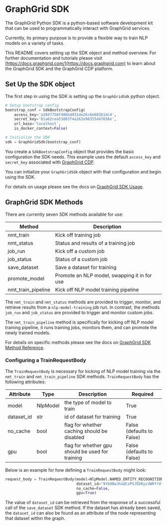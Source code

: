 # GraphGrid SDK

The GraphGrid Python SDK is a python-based software development kit that can be used to programmatically interact with GraphGrid services.

Currently, its primary purpose is to provide a flexible way to train NLP models on a variety of tasks.

This README covers setting up the SDK object and method overview.
For further documentation and tutorials please visit [https://docs.graphgrid.com/](https://docs.graphgrid.com)
to learn about the GraphGrid SDK and the GraphGrid CDP platform.  

## Set Up the SDK object

The first step in using the SDK is setting up the `GraphGridSdk` python object.

```python
# Setup bootstrap config
bootstrap_conf = SdkBootstrapConfig(
    access_key='a3847750f486bd931de26c6e683b1dc4',
    secret_key='81a62cea53883f4a163a96355d47656e',
    url_base='localhost',
    is_docker_context=False)

# Initialize the SDK
sdk = GraphGridSdk(bootstrap_conf)
```

You create a `SdkBootstrapConfig` object that provides the basic configuration the SDK needs.
This example uses the default `access_key` and `secret_key` associated with [GraphGrid CDP](https://docs.graphgrid.com/2.0/#/).

You can initialize your `GraphGridSdk` object with that configuration and begin using the SDK.

For details on usage please see the docs on [GraphGrid SDK Usage](https://docs.graphgrid.com/sdk/python-sdk-usage).

## GraphGrid SDK Methods

There are currently seven SDK methods available for use:

|  Method | Description |
|---| --- |
| nmt_train |  Kick off training job |
| nmt_status |  Status and results of a training job |
| job_run |  Kick off a custom job |
| job_status |  Status of a custom job |
| save_dataset |  Save a dataset for training |
| promote_model |  Promote an NLP model, swapping it in for use |
| nmt_train_pipeline | Kick off NLP model training pipeline |

The `nmt_train` and `nmt_status` methods are provided to trigger, monitor, and retrieve results from a `nlp-model-training` job run.
In contrast, the methods `job_run` and `job_status` are provided to trigger and monitor custom jobs.

The `nmt_train_pipeline` method is specifically for kicking off NLP model training pipeline, it runs training jobs, monitors them, and can promote the newly trained models.  

For details on specific methods please see the docs on [GraphGrid SDK Method Reference](https://docs.graphgrid.com/sdk/python-sdk-method-reference).

### Configuring a TrainRequestBody

The `TrainRequestBody` is necessary for kicking of NLP model training via the `nmt_train` and `nmt_train_pipeline` SDK methods.
`TrainRequestBody` has the following attributes:

|  Attribute  |  Type  |  Description  |  Required  |
| --- | --- | --- | --- |
| model | NlpModel | the type of model to train | True |
| dataset_id | str | id of dataset for training | True |
| no_cache | bool | flag for whether caching should be disabled | False (defaults to False) |
| gpu | bool | flag for whether gpu should be used for training | False (defaults to False) |

Below is an example for how defining a `TrainRequestBody` might look:

```python
request_body = TrainRequestBody(model=NlpModel.NAMED_ENTITY_RECOGNITION,
                                dataset_id="9tb98wJhuQCoPSJEDKys3WRfrUfpp3tkFpAYexGVMzGc",
                                no_cache=False,
                                gpu=True)
```

The value of `dataset_id` can be retrieved from the response of a successful call of the `save_dataset` SDK method.
If the dataset has already been saved, the `dataset_id` can also be found as an attribute of the node representing that dataset within the graph.
